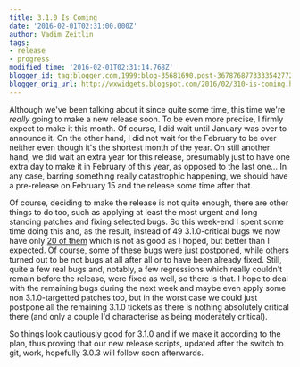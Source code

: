 ```yaml
---
title: 3.1.0 Is Coming
date: '2016-02-01T02:31:00.000Z'
author: Vadim Zeitlin
tags:
- release
- progress
modified_time: '2016-02-01T02:31:14.768Z'
blogger_id: tag:blogger.com,1999:blog-35681690.post-3678768773333542772
blogger_orig_url: http://wxwidgets.blogspot.com/2016/02/310-is-coming.html
---
```


Although we've been talking about it since quite some time, this time we're
_really_ going to make a new release soon. To be even more precise, I firmly
expect to make it this month. Of course, I did wait until January was over to
announce it. On the other hand, I did not wait for the February to be over
neither even though it's the shortest month of the year. On still another hand,
we did wait an extra year for this release, presumably just to have one extra
day to make it in February of this year, as opposed to the last one... In any
case, barring something really catastrophic happening, we should have a
pre-release on February 15 and the release some time after that.

Of course, deciding to make the release is not quite enough, there are other
things to do too, such as applying at least the most urgent and long standing
patches and fixing selected bugs. So this week-end I spent some time doing this
and, as the result, instead of 49 3.1.0-critical bugs we now have only [20 of
them] which is not as good as I hoped, but better than I expected. Of course,
some of these bugs were just postponed, while others turned out to be not bugs
at all after all or to have been already fixed. Still, quite a few real bugs
and, notably, a few regressions which really couldn't remain before the release,
were fixed as well, so there is that. I hope to deal with the remaining bugs
during the next week and maybe even apply some non 3.1.0-targetted patches too,
but in the worst case we could just postpone all the remaining 3.1.0 tickets as
there is nothing absolutely critical there (and only a couple I'd characterise
as being moderately critical).

So things look cautiously good for 3.1.0 and if we make it according to the
plan, thus proving that our new release scripts, updated after the switch to
git, work, hopefully 3.0.3 will follow soon afterwards.

[20 of them]: https://trac.wxwidgets.org/query?status=accepted&status=confirmed&status=new&status=reopened&milestone=3.1.0&group=component&col=id&col=summary&col=milestone&col=status&col=type&col=priority&col=component&col=patch&order=priority
